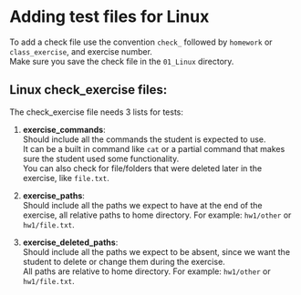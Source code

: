 # Adding test files for Linux

To add a check file use the convention `check_` followed by `homework` or `class_exercise`, and exercise number.  
Make sure you save the check file in the `01_Linux` directory.

## Linux check_exercise files:

The check_exercise file needs 3 lists for tests:
1. **exercise_commands**:  
   Should include all the commands the student is expected to use.  
   It can be a built in command like `cat` or a partial command that makes sure the student used some functionality.  
   You can also check for file/folders that were deleted later in the exercise, like `file.txt`.

2. **exercise_paths**:  
   Should include all the paths we expect to have at the end of the exercise, all relative paths to home directory.
   For example: `hw1/other` or `hw1/file.txt`.
   
3. **exercise_deleted_paths**:  
   Should include all the paths we expect to be absent, since we want the student to delete or change them during the exercise.  
   All paths are relative to home directory.
   For example: `hw1/other` or `hw1/file.txt`.
